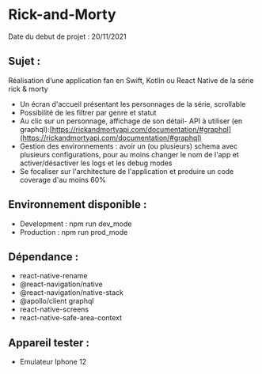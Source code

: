 # Rick-and-Morty

Date du debut de projet : 20/11/2021

## Sujet :

Réalisation d’une application fan en Swift, Kotlin ou React Native de la série rick & morty

- Un écran d'accueil présentant les personnages de la série, scrollable
- Possibilité de les filtrer par genre et statut
- Au clic sur un personnage, affichage de son détail- API à utiliser (en graphql):[https://rickandmortyapi.com/documentation/#graphql](https://rickandmortyapi.com/documentation/#graphql)
- Gestion des environnements : avoir un (ou plusieurs) schema avec plusieurs configurations, pour au moins changer le nom de l'app et activer/désactiver les logs et les debug modes
- Se focaliser sur l'architecture de l'application et produire un code coverage d'au moins 60%

## Environnement disponible :

- Development : npm run dev_mode
- Production : npm run prod_mode

## Dépendance :

- react-native-rename
- @react-navigation/native
- @react-navigation/native-stack
- @apollo/client graphql
- react-native-screens 
- react-native-safe-area-context

## Appareil tester :

- Emulateur Iphone 12

